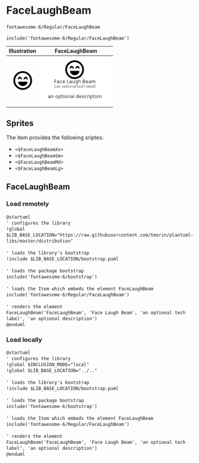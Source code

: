 # FaceLaughBeam


```text
fontawesome-6/Regular/FaceLaughBeam
```

```text
include('fontawesome-6/Regular/FaceLaughBeam')
```



| Illustration | FaceLaughBeam |
| :---: | :---: |
| ![illustration for Illustration](../../fontawesome-6/Regular/FaceLaughBeam.png) | ![illustration for FaceLaughBeam](../../fontawesome-6/Regular/FaceLaughBeam.Local.png) |



## Sprites
The item provides the following sriptes:

- `<$FaceLaughBeamXs>`
- `<$FaceLaughBeamSm>`
- `<$FaceLaughBeamMd>`
- `<$FaceLaughBeamLg>`





## FaceLaughBeam

### Load remotely
```plantuml
@startuml
' configures the library
!global $LIB_BASE_LOCATION="https://raw.githubusercontent.com/tmorin/plantuml-libs/master/distribution"

' loads the library's bootstrap
!include $LIB_BASE_LOCATION/bootstrap.puml

' loads the package bootstrap
include('fontawesome-6/bootstrap')

' loads the Item which embeds the element FaceLaughBeam
include('fontawesome-6/Regular/FaceLaughBeam')

' renders the element
FaceLaughBeam('FaceLaughBeam', 'Face Laugh Beam', 'an optional tech label', 'an optional description')
@enduml
```

### Load locally
```plantuml
@startuml
' configures the library
!global $INCLUSION_MODE="local"
!global $LIB_BASE_LOCATION="../.."

' loads the library's bootstrap
!include $LIB_BASE_LOCATION/bootstrap.puml

' loads the package bootstrap
include('fontawesome-6/bootstrap')

' loads the Item which embeds the element FaceLaughBeam
include('fontawesome-6/Regular/FaceLaughBeam')

' renders the element
FaceLaughBeam('FaceLaughBeam', 'Face Laugh Beam', 'an optional tech label', 'an optional description')
@enduml
```


